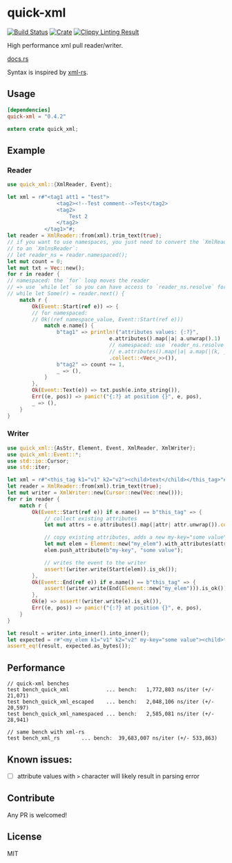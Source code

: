 # quick-xml

[![Build Status](https://travis-ci.org/tafia/quick-xml.svg?branch=master)](https://travis-ci.org/tafia/quick-xml)
[![Crate](http://meritbadge.herokuapp.com/quick-xml)](https://crates.io/crates/quick-xml)
[![Clippy Linting Result](https://clippy.bashy.io/github/tafia/quick-xml/master/badge.svg)](https://clippy.bashy.io/github/tafia/quick-xml/master/log)

High performance xml pull reader/writer.

[docs.rs](https://docs.rs/quick-xml)

Syntax is inspired by [xml-rs](https://github.com/netvl/xml-rs).

## Usage

```toml
[dependencies]
quick-xml = "0.4.2"
```
``` rust
extern crate quick_xml;
```

## Example

### Reader

```rust
use quick_xml::{XmlReader, Event};

let xml = r#"<tag1 att1 = "test">
                <tag2><!--Test comment-->Test</tag2>
                <tag2>
                    Test 2
                </tag2>
            </tag1>"#;
let reader = XmlReader::from(xml).trim_text(true);
// if you want to use namespaces, you just need to convert the `XmlReader`
// to an `XmlnsReader`:
// let reader_ns = reader.namespaced();
let mut count = 0;
let mut txt = Vec::new();
for r in reader {
// namespaced: the `for` loop moves the reader
// => use `while let` so you can have access to `reader_ns.resolve` for attributes
// while let Some(r) = reader.next() {
    match r {
        Ok(Event::Start(ref e)) => {
        // for namespaced:
        // Ok((ref namespace_value, Event::Start(ref e)))
            match e.name() {
                b"tag1" => println!("attributes values: {:?}", 
                                 e.attributes().map(|a| a.unwrap().1)
                                 // namespaced: use `reader_ns.resolve`
                                 // e.attributes().map(|a| a.map(|(k, _)| reader_ns.resolve(k))) ...
                                 .collect::<Vec<_>>()),
                b"tag2" => count += 1,
                _ => (),
            }
        },
        Ok(Event::Text(e)) => txt.push(e.into_string()),
        Err((e, pos)) => panic!("{:?} at position {}", e, pos),
        _ => (),
    }
}
```

### Writer

```rust
use quick_xml::{AsStr, Element, Event, XmlReader, XmlWriter};
use quick_xml::Event::*;
use std::io::Cursor;
use std::iter;

let xml = r#"<this_tag k1="v1" k2="v2"><child>text</child></this_tag>"#;
let reader = XmlReader::from(xml).trim_text(true);
let mut writer = XmlWriter::new(Cursor::new(Vec::new()));
for r in reader {
    match r {
        Ok(Event::Start(ref e)) if e.name() == b"this_tag" => {
            // collect existing attributes
            let mut attrs = e.attributes().map(|attr| attr.unwrap()).collect::<Vec<_>>();

            // copy existing attributes, adds a new my-key="some value" attribute
            let mut elem = Element::new("my_elem").with_attributes(attrs);
            elem.push_attribute(b"my-key", "some value");

            // writes the event to the writer
            assert!(writer.write(Start(elem)).is_ok());
        },
        Ok(Event::End(ref e)) if e.name() == b"this_tag" => {
            assert!(writer.write(End(Element::new("my_elem"))).is_ok());
        },
        Ok(e) => assert!(writer.write(e).is_ok()),
        Err((e, pos)) => panic!("{:?} at position {}", e, pos),
    }
}

let result = writer.into_inner().into_inner();
let expected = r#"<my_elem k1="v1" k2="v2" my-key="some value"><child>text</child></my_elem>"#;
assert_eq!(result, expected.as_bytes());
```

## Performance

```
// quick-xml benches
test bench_quick_xml            ... bench:   1,772,803 ns/iter (+/- 21,071)
test bench_quick_xml_escaped    ... bench:   2,048,106 ns/iter (+/- 20,597)
test bench_quick_xml_namespaced ... bench:   2,585,081 ns/iter (+/- 28,941)

// same bench with xml-rs
test bench_xml_rs 		... bench:  39,683,007 ns/iter (+/- 533,863)
```

## Known issues:

- [ ] attribute values with `>` character will likely result in parsing error

## Contribute

Any PR is welcomed!

## License

MIT
